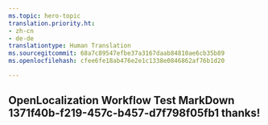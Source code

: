 ```yaml
---
ms.topic: hero-topic
translation.priority.ht:
- zh-cn
- de-de
translationtype: Human Translation
ms.sourcegitcommit: 68a7c89547efbe37a3167daab84810ae6cb35b89
ms.openlocfilehash: cfee6fe18ab476e2e1c1338e0846862af76b1d20

---
```

## OpenLocalization Workflow Test MarkDown 1371f40b-f219-457c-b457-d7f798f05fb1 thanks!



<!--HONumber=Aug16_HO3-->


